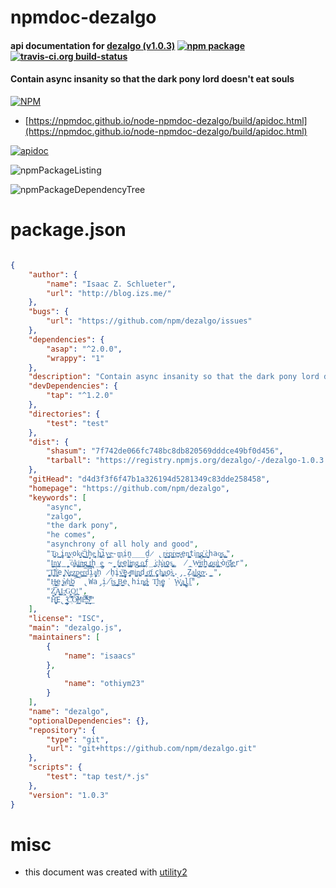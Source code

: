 # npmdoc-dezalgo

#### api documentation for  [dezalgo (v1.0.3)](https://github.com/npm/dezalgo)  [![npm package](https://img.shields.io/npm/v/npmdoc-dezalgo.svg?style=flat-square)](https://www.npmjs.org/package/npmdoc-dezalgo) [![travis-ci.org build-status](https://api.travis-ci.org/npmdoc/node-npmdoc-dezalgo.svg)](https://travis-ci.org/npmdoc/node-npmdoc-dezalgo)

#### Contain async insanity so that the dark pony lord doesn't eat souls

[![NPM](https://nodei.co/npm/dezalgo.png?downloads=true&downloadRank=true&stars=true)](https://www.npmjs.com/package/dezalgo)

- [https://npmdoc.github.io/node-npmdoc-dezalgo/build/apidoc.html](https://npmdoc.github.io/node-npmdoc-dezalgo/build/apidoc.html)

[![apidoc](https://npmdoc.github.io/node-npmdoc-dezalgo/build/screenCapture.buildCi.browser.%252Ftmp%252Fbuild%252Fapidoc.html.png)](https://npmdoc.github.io/node-npmdoc-dezalgo/build/apidoc.html)

![npmPackageListing](https://npmdoc.github.io/node-npmdoc-dezalgo/build/screenCapture.npmPackageListing.svg)

![npmPackageDependencyTree](https://npmdoc.github.io/node-npmdoc-dezalgo/build/screenCapture.npmPackageDependencyTree.svg)



# package.json

```json

{
    "author": {
        "name": "Isaac Z. Schlueter",
        "url": "http://blog.izs.me/"
    },
    "bugs": {
        "url": "https://github.com/npm/dezalgo/issues"
    },
    "dependencies": {
        "asap": "^2.0.0",
        "wrappy": "1"
    },
    "description": "Contain async insanity so that the dark pony lord doesn't eat souls",
    "devDependencies": {
        "tap": "^1.2.0"
    },
    "directories": {
        "test": "test"
    },
    "dist": {
        "shasum": "7f742de066fc748bc8db820569dddce49bf0d456",
        "tarball": "https://registry.npmjs.org/dezalgo/-/dezalgo-1.0.3.tgz"
    },
    "gitHead": "d4d3f3f6f47b1a326194d5281349c83dde258458",
    "homepage": "https://github.com/npm/dezalgo",
    "keywords": [
        "async",
        "zalgo",
        "the dark pony",
        "he comes",
        "asynchrony of all holy and good",
        "T̯̪ͅo̯͖̹ ̻̮̖̲͢i̥̖n̢͈͇̝͍v͏͉ok̭̬̝ͅe̞͍̩̫͍̩͝ ̩̮̖̟͇͉́t͔͔͎̗h͏̗̟e̘͉̰̦̠̞͓ ͕h͉̟͎̪̠̱͠ḭ̮̩v̺͉͇̩e̵͖-̺̪m͍i̜n̪̲̲̲̮d̷ ̢r̠̼̯̹̦̦͘ͅe͓̳͓̙p̺̗̫͙͘ͅr͔̰͜e̴͓̞s͉̩̩͟ͅe͏̣n͚͇̗̭̺͍tì͙̣n͏̖̥̗͎̰̪g̞͓̭̱̯̫̕ ̣̱͜ͅc̦̰̰̠̮͎͙̀hao̺̜̻͍͙ͅs͉͓̘.͎̼̺̼͕̹͘",
        "̠̞̱̰I͖͇̝̻n̦̰͍̰̟v̤̺̫̳̭̼̗͘ò̹̟̩̩͚k̢̥̠͍͉̦̬i̖͓͔̮̱̻͘n̶̳͙̫͎g̖̯̣̲̪͉ ̞͎̗͕͚ͅt̲͕̘̺̯̗̦h̘̦̲̜̻e̳͎͉̬͙ ̴̞̪̲̥f̜̯͓͓̭̭͢e̱̘͔̮e̜̤l̺̱͖̯͓͙͈͢i̵̦̬͉͔̫͚͕n͉g̨͖̙̙̹̹̟̤ ͉̪o̞̠͍̪̰͙ͅf̬̲̺ ͔͕̲͕͕̲̕c̙͉h̝͔̩̙̕ͅa̲͖̻̗̹o̥̼̫s̝̖̜̝͚̫̟.̺͚  ̸̱̲W̶̥̣͖̦i͏̤̬̱̳̣ͅt͉h̗̪̪ ̷̱͚̹̪ǫ͕̗̣̳̦͎u̼̦͔̥̮̕ţ͖͎̻͔͉ ̴͎̩òr̹̰̖͉͈͝d̷̲̦̖͓e̲͓̠r",
        "̧͚̜͓̰̭̭Ṯ̫̹̜̮̟̮͝h͚̘̩̘̖̰́e ̥̘͓͉͔͙̼N̟̜̣̘͔̪e̞̞̤͢z̰̖̘͇p̠͟e̺̱̣͍͙̝ṛ̘̬͔̙͇̠d͝ḭ̯̱̥̗̩a̛ͅn͏̦ ̷̥hi̥v̖̳̹͉̮̱͝e̹̪̘̖̰̟-̴͙͓͚̜̻mi̗̺̻͙̺ͅn̪̯͈d ͏̘͓̫̳ͅơ̹͔̳̖̣͓f͈̹̘ ͕ͅc̗̤̠̜̮̥̥h̡͍̩̭̫͚̱a̤͉̤͔͜os͕̤̼͍̲̀ͅ.̡̱ ̦Za̯̱̗̭͍̣͚l̗͉̰̤g͏̣̭̬̗̲͖ͅo̶̭̩̳̟͈.̪̦̰̳",
        "H̴̱̦̗̬̣͓̺e̮ ͉̠̰̞͎̖͟ẁh̛̺̯ͅo̖̫͡ ̢Ẁa̡̗i̸t͖̣͉̀ş͔̯̩ ̤̦̮͇̞̦̲B͎̭͇̦̼e̢hin͏͙̟̪d̴̰͓̻̣̮͕ͅ T͖̮̕h͖e̘̺̰̙͘ ̥Ẁ̦͔̻͚a̞͖̪͉l̪̠̻̰̣̠l̲͎͞",
        "Z̘͍̼͎̣͔͝Ą̲̜̱̱̹̤͇L̶̝̰̭͔G͍̖͍O̫͜ͅ!̼̤ͅ",
        "H̝̪̜͓̀̌̂̒E̢̙̠̣ ̴̳͇̥̟̠͍̐C̹̓̑̐̆͝Ó̶̭͓̚M̬̼Ĕ̖̤͔͔̟̹̽̿̊ͥ̍ͫS̻̰̦̻̖̘̱̒ͪ͌̅͟"
    ],
    "license": "ISC",
    "main": "dezalgo.js",
    "maintainers": [
        {
            "name": "isaacs"
        },
        {
            "name": "othiym23"
        }
    ],
    "name": "dezalgo",
    "optionalDependencies": {},
    "repository": {
        "type": "git",
        "url": "git+https://github.com/npm/dezalgo.git"
    },
    "scripts": {
        "test": "tap test/*.js"
    },
    "version": "1.0.3"
}
```



# misc
- this document was created with [utility2](https://github.com/kaizhu256/node-utility2)

